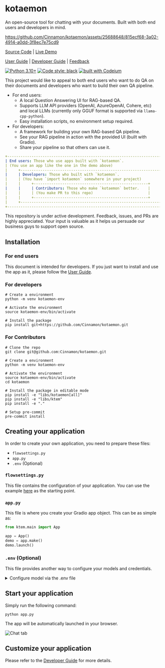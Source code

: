 # kotaemon

An open-source tool for chatting with your documents. Built with both end users and
developers in mind.

https://github.com/Cinnamon/kotaemon/assets/25688648/815ecf68-3a02-4914-a0dd-3f8ec7e75cd9

[Source Code](https://github.com/Cinnamon/kotaemon) |
[Live Demo](https://huggingface.co/spaces/lone17/kotaemon-app)

[User Guide](https://cinnamon.github.io/kotaemon/) |
[Developer Guide](https://cinnamon.github.io/kotaemon/development/) |
[Feedback](https://github.com/Cinnamon/kotaemon/issues)

[![Python 3.10+](https://img.shields.io/badge/python-3.10+-blue.svg)](https://www.python.org/downloads/release/python-31013/)
[![Code style: black](https://img.shields.io/badge/code%20style-black-000000.svg)](https://github.com/psf/black)
[![built with Codeium](https://codeium.com/badges/main)](https://codeium.com)

This project would like to appeal to both end users who want to do QA on their
documents and developers who want to build their own QA pipeline.

- For end users:
  - A local Question Answering UI for RAG-based QA.
  - Supports LLM API providers (OpenAI, AzureOpenAI, Cohere, etc) and local LLMs
    (currently only GGUF format is supported via `llama-cpp-python`).
  - Easy installation scripts, no environment setup required.
- For developers:
  - A framework for building your own RAG-based QA pipeline.
  - See your RAG pipeline in action with the provided UI (built with Gradio).
  - Share your pipeline so that others can use it.

```yml
+----------------------------------------------------------------------------+
| End users: Those who use apps built with `kotaemon`.                       |
| (You use an app like the one in the demo above)                            |
|     +----------------------------------------------------------------+     |
|     | Developers: Those who built with `kotaemon`.                   |     |
|     | (You have `import kotaemon` somewhere in your project)         |     |
|     |     +----------------------------------------------------+     |     |
|     |     | Contributors: Those who make `kotaemon` better.    |     |     |
|     |     | (You make PR to this repo)                         |     |     |
|     |     +----------------------------------------------------+     |     |
|     +----------------------------------------------------------------+     |
+----------------------------------------------------------------------------+
```

This repository is under active development. Feedback, issues, and PRs are highly
appreciated. Your input is valuable as it helps us persuade our business guys to support
open source.

## Installation

### For end users

This document is intended for developers. If you just want to install and use the app as
it, please follow the [User Guide](https://cinnamon.github.io/kotaemon/).

### For developers

```shell
# Create a environment
python -m venv kotaemon-env

# Activate the environment
source kotaemon-env/bin/activate

# Install the package
pip install git+https://github.com/Cinnamon/kotaemon.git
```

### For Contributors

```shell
# Clone the repo
git clone git@github.com:Cinnamon/kotaemon.git

# Create a environment
python -m venv kotaemon-env

# Activate the environment
source kotaemon-env/bin/activate
cd kotaemon

# Install the package in editable mode
pip install -e "libs/kotaemon[all]"
pip install -e "libs/ktem"
pip install -e "."

# Setup pre-commit
pre-commit install
```

## Creating your application

In order to create your own application, you need to prepare these files:

- `flowsettings.py`
- `app.py`
- `.env` (Optional)

### `flowsettings.py`

This file contains the configuration of your application. You can use the example
[here](https://github.com/Cinnamon/kotaemon/blob/main/libs/ktem/flowsettings.py) as the
starting point.

### `app.py`

This file is where you create your Gradio app object. This can be as simple as:

```python
from ktem.main import App

app = App()
demo = app.make()
demo.launch()
```

### `.env` (Optional)

This file provides another way to configure your models and credentials.

<details markdown>

<summary>Configure model via the .env file</summary>

Alternatively, you can configure the models via the `.env` file with the information needed to connect to the LLMs. This file is located in
the folder of the application. If you don't see it, you can create one.

Currently, the following providers are supported:

#### OpenAI

In the `.env` file, set the `OPENAI_API_KEY` variable with your OpenAI API key in order
to enable access to OpenAI's models. There are other variables that can be modified,
please feel free to edit them to fit your case. Otherwise, the default parameter should
work for most people.

```shell
OPENAI_API_BASE=https://api.openai.com/v1
OPENAI_API_KEY=<your OpenAI API key here>
OPENAI_CHAT_MODEL=gpt-3.5-turbo
OPENAI_EMBEDDINGS_MODEL=text-embedding-ada-002
```

#### Azure OpenAI

For OpenAI models via Azure platform, you need to provide your Azure endpoint and API
key. Your might also need to provide your developments' name for the chat model and the
embedding model depending on how you set up Azure development.

```shell
AZURE_OPENAI_ENDPOINT=
AZURE_OPENAI_API_KEY=
OPENAI_API_VERSION=2024-02-15-preview
AZURE_OPENAI_CHAT_DEPLOYMENT=gpt-35-turbo
AZURE_OPENAI_EMBEDDINGS_DEPLOYMENT=text-embedding-ada-002
```

#### Local models

- Pros:
- Privacy. Your documents will be stored and process locally.
- Choices. There are a wide range of LLMs in terms of size, domain, language to choose
  from.
- Cost. It's free.
- Cons:
- Quality. Local models are much smaller and thus have lower generative quality than
  paid APIs.
- Speed. Local models are deployed using your machine so the processing speed is
  limited by your hardware.

##### Find and download a LLM

You can search and download a LLM to be ran locally from the [Hugging Face
Hub](https://huggingface.co/models). Currently, these model formats are supported:

- GGUF

You should choose a model whose size is less than your device's memory and should leave
about 2 GB. For example, if you have 16 GB of RAM in total, of which 12 GB is available,
then you should choose a model that takes up at most 10 GB of RAM. Bigger models tend to
give better generation but also take more processing time.

Here are some recommendations and their size in memory:

- [Qwen1.5-1.8B-Chat-GGUF](https://huggingface.co/Qwen/Qwen1.5-1.8B-Chat-GGUF/resolve/main/qwen1_5-1_8b-chat-q8_0.gguf?download=true):
  around 2 GB

##### Enable local models

To add a local model to the model pool, set the `LOCAL_MODEL` variable in the `.env`
file to the path of the model file.

```shell
LOCAL_MODEL=<full path to your model file>
```

Here is how to get the full path of your model file:

- On Windows 11: right click the file and select `Copy as Path`.
</details>

## Start your application

Simply run the following command:

```shell
python app.py
```

The app will be automatically launched in your browser.

![Chat tab](https://raw.githubusercontent.com/Cinnamon/kotaemon/main/docs/images/chat-tab.png)

## Customize your application

Please refer to the [Developer Guide](https://cinnamon.github.io/kotaemon/development/)
for more details.
